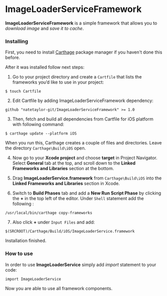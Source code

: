 # ImageLoaderServiceFramework

**ImageLoaderServiceFramework** is a simple framework that allows you to *download image* and *save it to cache*.

### Installing

First, you need to install [Carthage](https://github.com/Carthage/Carthage/blob/master/README.md) package manager if you haven't done this before.

After it was installed follow next steps:
1. Go to your project directory and create a `Cartfile` that lists the frameworks you’d like to use in your project:
```
$ touch Cartfile
```

2. Edit Cartfile by adding ImageLoaderServiceFramework dependency:
```
github "natetaylor-git/ImageLoaderServiceFramework" >= 1.0
```

3. Then, fetch and build all dependencies from Cartfile for iOS platform with following command: 
```
$ carthage update --platform iOS
```
When you run this, Carthage creates a couple of files and directories. Leave the directory `Carthage\Build\iOS` open.

4. Now go to your **Xcode project** and choose **<YourApp> target** in Project Navigator. Select **General** tab at the top, and scroll down to the **Linked Frameworks and Libraries** section at the bottom.
  
5. Drag **ImageLoaderService.framework** from `Carthage\Build\iOS` into the **Linked Frameworks and Libraries** section in Xcode.

6. Switch to **Build Phases** tab and add a **New Run Script Phase** by clicking the **+** in the top left of the editor. Under `Shell` statement add the following :
```
/usr/local/bin/carthage copy-frameworks
```

7. Also click **+** under `Input Files` and add:
```
$(SRCROOT)/Carthage/Build/iOS/ImageLoaderService.framework
```

Installation finished.

### How to use

In order to use **ImageLoaderService** simply add *import* statement to your code:
```
import ImageLoaderService
```

Now you are able to use all framework components.
